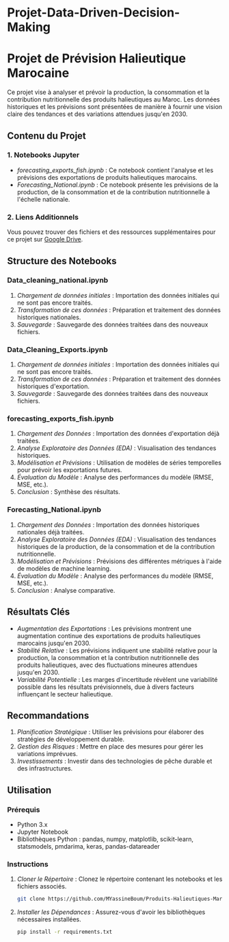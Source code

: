 # Projet-Data-Driven-Decision-Making

# Projet de Prévision Halieutique Marocaine

Ce projet vise à analyser et prévoir la production, la consommation et la contribution nutritionnelle des produits halieutiques au Maroc. Les données historiques et les prévisions sont présentées de manière à fournir une vision claire des tendances et des variations attendues jusqu'en 2030.

## Contenu du Projet

### 1. Notebooks Jupyter

- *forecasting_exports_fish.ipynb* : Ce notebook contient l'analyse et les prévisions des exportations de produits halieutiques marocains.
- *Forecasting_National.ipynb* : Ce notebook présente les prévisions de la production, de la consommation et de la contribution nutritionnelle à l'échelle nationale.

### 2. Liens Additionnels

Vous pouvez trouver des fichiers et des ressources supplémentaires pour ce projet sur [Google Drive](https://drive.google.com/drive/folders/1e57Gl_ZdxNjfEx2MNIT7NjoLQ_eupwHR?usp=sharing).

## Structure des Notebooks

### Data_cleaning_national.ipynb

1. *Chargement de données initiales* : Importation des données initiales qui ne sont pas encore traités.
2. *Transformation de ces données* : Préparation et traitement des données historiques nationales.
3. *Sauvegarde* : Sauvegarde des données traitées dans des nouveaux fichiers.
   
### Data_Cleaning_Exports.ipynb

1. *Chargement de données initiales* : Importation des données initiales qui ne sont pas encore traités.
2. *Transformation de ces données* : Préparation et traitement des données historiques d'exportation.
3. *Sauvegarde* : Sauvegarde des données traitées dans des nouveaux fichiers.

### forecasting_exports_fish.ipynb

1. *Chargement des Données* : Importation des données d'exportation déjà traitées.
2. *Analyse Exploratoire des Données (EDA)* : Visualisation des tendances historiques.
3. *Modélisation et Prévisions* : Utilisation de modèles de séries temporelles pour prévoir les exportations futures.
4. *Évaluation du Modèle* : Analyse des performances du modèle (RMSE, MSE, etc.).
5. *Conclusion* : Synthèse des résultats.

### Forecasting_National.ipynb

1. *Chargement des Données* : Importation des données historiques nationales déjà traitées.
2. *Analyse Exploratoire des Données (EDA)* : Visualisation des tendances historiques de la production, de la consommation et de la contribution nutritionnelle.
3. *Modélisation et Prévisions* : Prévisions des différentes métriques à l'aide de modèles de machine learning.
4. *Évaluation du Modèle* : Analyse des performances du modèle (RMSE, MSE, etc.).
5. *Conclusion* : Analyse comparative.

## Résultats Clés
- *Augmentation des Exportations* : Les prévisions montrent une augmentation continue des exportations de produits halieutiques marocains jusqu'en 2030.
- *Stabilité Relative* : Les prévisions indiquent une stabilité relative pour la production, la consommation et la contribution nutritionnelle des produits halieutiques, avec des fluctuations mineures attendues jusqu'en 2030.
- *Variabilité Potentielle* : Les marges d'incertitude révèlent une variabilité possible dans les résultats prévisionnels, due à divers facteurs influençant le secteur halieutique.

## Recommandations

1. *Planification Stratégique* : Utiliser les prévisions pour élaborer des stratégies de développement durable.
2. *Gestion des Risques* : Mettre en place des mesures pour gérer les variations imprévues.
3. *Investissements* : Investir dans des technologies de pêche durable et des infrastructures.

## Utilisation

### Prérequis

- Python 3.x
- Jupyter Notebook
- Bibliothèques Python : pandas, numpy, matplotlib, scikit-learn, statsmodels, pmdarima, keras, pandas-datareader

### Instructions

1. *Cloner le Répertoire* : Clonez le répertoire contenant les notebooks et les fichiers associés.
   ```bash
   git clone https://github.com/MYassineBoum/Produits-Halieutiques-Maroc-DDDM.git
   ```
2. *Installer les Dépendances* : Assurez-vous d'avoir les bibliothèques nécessaires installées.
   ```bash
   pip install -r requirements.txt
   ```
